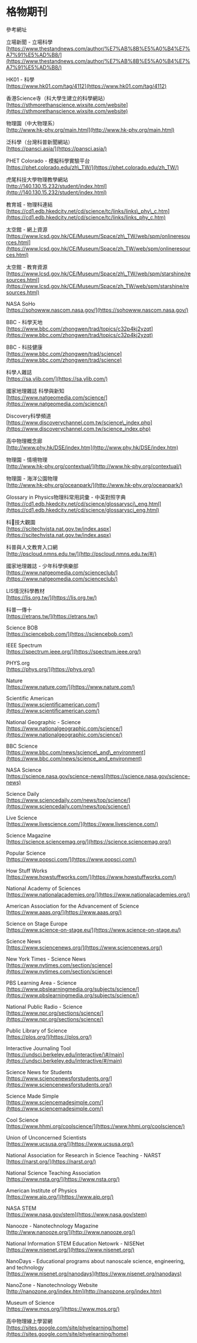 # 格物期刊

參考網址

立場新聞 - 立場科學  
[https://www.thestandnews.com/author/%E7%AB%8B%E5%A0%B4%E7%A7%91%E5%AD%B8/](https://www.thestandnews.com/author/%E7%AB%8B%E5%A0%B4%E7%A7%91%E5%AD%B8/)

HK01 - 科學  
[https://www.hk01.com/tag/4112](https://www.hk01.com/tag/4112)

香港Science寺（科大學生建立的科學網站）  
[https://sthmorethanscience.wixsite.com/website](https://sthmorethanscience.wixsite.com/website)

物理園（中大物理系）  
[http://www.hk-phy.org/main.html](http://www.hk-phy.org/main.html)

泛科學（台灣科普新聞網站）  
[https://pansci.asia/](https://pansci.asia/)

PHET Colorado - 模擬科學實驗平台  
[https://phet.colorado.edu/zh\_TW/](https://phet.colorado.edu/zh_TW/)

虎尾科技大學物理教學網站  
[http://140.130.15.232/student/index.html](http://140.130.15.232/student/index.html)

教育城 - 物理科連結  
[https://cd1.edb.hkedcity.net/cd/science/tc/links/links\_phy\_c.htm](https://cd1.edb.hkedcity.net/cd/science/tc/links/links_phy_c.htm)

太空館 - 網上資源  
[https://www.lcsd.gov.hk/CE/Museum/Space/zh\_TW/web/spm/onlineresources.html](https://www.lcsd.gov.hk/CE/Museum/Space/zh_TW/web/spm/onlineresources.html)

太空館 - 教育資源  
[https://www.lcsd.gov.hk/CE/Museum/Space/zh\_TW/web/spm/starshine/resources.html](https://www.lcsd.gov.hk/CE/Museum/Space/zh_TW/web/spm/starshine/resources.html)

NASA SoHo  
[https://sohowww.nascom.nasa.gov/](https://sohowww.nascom.nasa.gov/)

BBC - 科學天地  
[https://www.bbc.com/zhongwen/trad/topics/c32p4kj2yzqt](https://www.bbc.com/zhongwen/trad/topics/c32p4kj2yzqt)

BBC - 科技健康  
[https://www.bbc.com/zhongwen/trad/science](https://www.bbc.com/zhongwen/trad/science)

科學人雜誌  
[https://sa.ylib.com/](https://sa.ylib.com/)

國家地理雜誌 科學與新知  
[https://www.natgeomedia.com/science/](https://www.natgeomedia.com/science/)

Discovery科學頻道  
[https://www.discoverychannel.com.tw/science\_index.php](https://www.discoverychannel.com.tw/science_index.php)

高中物理概念廊  
[http://www.phy.hk/DSE/index.htm](http://www.phy.hk/DSE/index.htm)

物理園 - 情境物理  
[http://www.hk-phy.org/contextual/](http://www.hk-phy.org/contextual/)

物理園 - 海洋公園物理  
[http://www.hk-phy.org/oceanpark/](http://www.hk-phy.org/oceanpark/)

Glossary in Physics物理科常用詞彙 - 中英對照字典  
[https://cd1.edb.hkedcity.net/cd/science/glossarysci\_eng.html](https://cd1.edb.hkedcity.net/cd/science/glossarysci_eng.html)

科技大觀園  
[https://scitechvista.nat.gov.tw/index.aspx](https://scitechvista.nat.gov.tw/index.aspx)

科普與人文教育入口網  
[http://pscloud.nmns.edu.tw/](http://pscloud.nmns.edu.tw/#/)

國家地理雜誌 - 少年科學俱樂部  
[https://www.natgeomedia.com/scienceclub/](https://www.natgeomedia.com/scienceclub/)

LIS情況科學教材  
[https://lis.org.tw/](https://lis.org.tw/)

科普一傳十  
[https://etrans.tw/](https://etrans.tw/)

Science BOB  
[https://sciencebob.com/](https://sciencebob.com/)

IEEE Spectrum  
[https://spectrum.ieee.org/](https://spectrum.ieee.org/)

PHYS.org  
[https://phys.org/](https://phys.org/)

Nature  
[https://www.nature.com/](https://www.nature.com/)

Scientific American  
[https://www.scientificamerican.com/](https://www.scientificamerican.com/)

National Geographic - Science  
[https://www.nationalgeographic.com/science/](https://www.nationalgeographic.com/science/)

BBC Science  
[https://www.bbc.com/news/science\_and\_environment](https://www.bbc.com/news/science_and_environment)

NASA Science  
[https://science.nasa.gov/science-news](https://science.nasa.gov/science-news)

Science Daily  
[https://www.sciencedaily.com/news/top/science/](https://www.sciencedaily.com/news/top/science/)

Live Science  
[https://www.livescience.com/](https://www.livescience.com/)

Science Magazine  
[https://science.sciencemag.org/](https://science.sciencemag.org/)

Popular Science  
[https://www.popsci.com/](https://www.popsci.com/)

How Stuff Works  
[https://www.howstuffworks.com/](https://www.howstuffworks.com/)

National Academy of Sciences  
[https://www.nationalacademies.org/](https://www.nationalacademies.org/)

American Association for the Advancement of Science  
[https://www.aaas.org/](https://www.aaas.org/)

Science on Stage Europe  
[https://www.science-on-stage.eu/](https://www.science-on-stage.eu/)

Science News  
[https://www.sciencenews.org/](https://www.sciencenews.org/)

New York Times - Science News  
[https://www.nytimes.com/section/science](https://www.nytimes.com/section/science)

PBS Learning Area - Science  
[https://www.pbslearningmedia.org/subjects/science/](https://www.pbslearningmedia.org/subjects/science/)

National Public Radio - Science  
[https://www.npr.org/sections/science/](https://www.npr.org/sections/science/)

Public Library of Science  
[https://plos.org/](https://plos.org/)

Interactive Journaling Tool  
[https://undsci.berkeley.edu/interactive/\#/main](https://undsci.berkeley.edu/interactive/#/main)

Science News for Students  
[https://www.sciencenewsforstudents.org/](https://www.sciencenewsforstudents.org/)

Science Made Simple  
[https://www.sciencemadesimple.com/](https://www.sciencemadesimple.com/)

Cool Science  
[https://www.hhmi.org/coolscience/](https://www.hhmi.org/coolscience/)

Union of Unconcerned Scientists  
[https://www.ucsusa.org/](https://www.ucsusa.org/)

National Association for Research in Science Teaching - NARST  
[https://narst.org/](https://narst.org/)

National Science Teaching Association  
[https://www.nsta.org/](https://www.nsta.org/)

American Institute of Physics  
[https://www.aip.org/](https://www.aip.org/)

NASA STEM  
[https://www.nasa.gov/stem](https://www.nasa.gov/stem)

Nanooze - Nanotechnology Magazine  
[http://www.nanooze.org/](http://www.nanooze.org/)

National Information STEM Education Netowrk - NISENet  
[https://www.nisenet.org/](https://www.nisenet.org/)

NanoDays - Educational programs about nanoscale science, engineering, and technology  
[https://www.nisenet.org/nanodays](https://www.nisenet.org/nanodays)

NanoZone - Nanotechnology Website  
[http://nanozone.org/index.htm](http://nanozone.org/index.htm)

Museum of Science  
[https://www.mos.org/](https://www.mos.org/)

高中物理線上學習網  
[https://sites.google.com/site/phyelearning/home](https://sites.google.com/site/phyelearning/home)  








